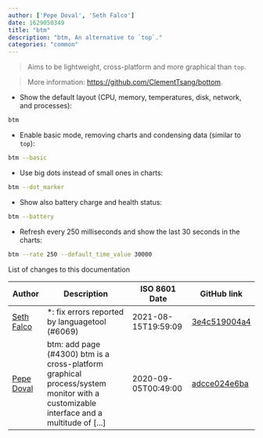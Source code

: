 ```yaml
---
author: ['Pepe Doval', 'Seth Falco']
date: 1629050349
title: "btm"
description: "btm, An alternative to `top`."
categories: "common"
---
```

> Aims to be lightweight, cross-platform and more graphical than `top`.

> More information: <https://github.com/ClementTsang/bottom>.

- Show the default layout (CPU, memory, temperatures, disk, network, and processes):

```bash
btm
```

- Enable basic mode, removing charts and condensing data (similar to `top`):

```bash
btm --basic
```

- Use big dots instead of small ones in charts:

```bash
btm --dot_marker
```

- Show also battery charge and health status:

```bash
btm --battery
```

- Refresh every 250 milliseconds and show the last 30 seconds in the charts:

```bash
btm --rate 250 --default_time_value 30000
```
List of changes to this documentation


Author | Description | ISO 8601 Date | GitHub link
------|-----|-----|-----
[Seth Falco](mailto:seth@falco.fun) | *: fix errors reported by languagetool (#6069) | 2021-08-15T19:59:09 | [3e4c519004a4](https://github.com/tldr-pages/tldr/commit/3e4c519004a471c861cdc609fd7239ee3355671c)
[Pepe Doval](mailto:pepellou@gmail.com) | btm: add page (#4300) btm is a cross-platform graphical process/system monitor with a customizable interface and a multitude of [...] | 2020-09-05T00:49:00 | [adcce024e6ba](https://github.com/tldr-pages/tldr/commit/adcce024e6ba44eeff9b93d44068826d5d766a0c)

